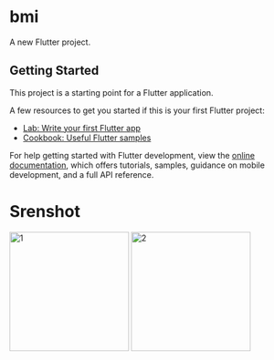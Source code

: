 # bmi

A new Flutter project.

## Getting Started

This project is a starting point for a Flutter application.

A few resources to get you started if this is your first Flutter project:

- [Lab: Write your first Flutter app](https://docs.flutter.dev/get-started/codelab)
- [Cookbook: Useful Flutter samples](https://docs.flutter.dev/cookbook)

For help getting started with Flutter development, view the
[online documentation](https://docs.flutter.dev/), which offers tutorials,
samples, guidance on mobile development, and a full API reference.
# Srenshot
<img width="209" alt="1" src="https://user-images.githubusercontent.com/106633888/190257290-9898c0d0-07ef-47c0-974f-a6e7dd0f6280.PNG">
<img width="209" alt="2" src="https://user-images.githubusercontent.com/106633888/190257307-01ebb890-5806-4ffe-a6c0-79eaf86c6e88.PNG">

